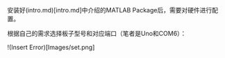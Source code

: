 安装好(intro.md)[intro.md]中介绍的MATLAB Package后，需要对硬件进行配置。

根据自己的需求选择板子型号和对应端口（笔者是Uno和COM6）：

!(Insert Error)[Images/set.png]
